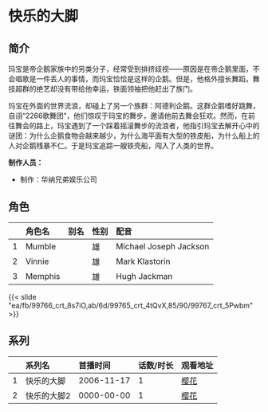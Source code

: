 # 快乐的大脚


## 简介

玛宝是帝企鹅家族中的另类分子，经常受到排挤歧视——原因是在帝企鹅里面，不会唱歌是一件丢人的事情，而玛宝恰恰是这样的企鹅。但是，他格外擅长舞蹈，舞技超群的绝艺却没有带给他幸运，铁面领袖把他赶出了族门。  

玛宝在外面的世界流浪，却碰上了另一个族群：阿德利企鹅。这群企鹅嗜好跳舞，自诩“2266歌舞团”，他们惊叹于玛宝的舞步，邀请他前去舞会狂欢。然而，在前往舞会的路上，玛宝遇到了一个踩着摇滚舞步的流浪者，他指引玛宝去解开心中的谜团：为什么企鹅食物会越来越少，为什么海平面有大型的铁皮船，为什么船上的人对企鹅残暴不仁。于是玛宝追踪一艘铁壳船，闯入了人类的世界。

**制作人员：**
- 制作：华纳兄弟娱乐公司

## 角色

|     |   角色名   |   别名  | 性别 |  配音  |
|:--- |:------  |:----      |:---  |:--   |
| 1 | Mumble |  | 雄 | Michael Joseph Jackson |
| 2 | Vinnie |  | 雄 | Mark Klastorin |
| 3 | Memphis |  | 雄 | Hugh Jackman |

{{< slide "ea/fb/99766_crt_8s7iO,ab/6d/99765_crt_4tQvX,85/90/99767_crt_5Pwbm" >}}

## 系列

|     |   系列名   |   首播时间  | 话数/时长  | 观看地址 |
|:---  |:------    |:----      |:---       |:---  |
| 1 | 快乐的大脚 | 2006-11-17 | 1 | [樱花](https://www.cykz.net/vodplay/kuailededajiao-1-1/)  |
| 2 | 快乐的大脚2 | 0000-00-00 | 1 | [樱花](https://www.cykz.net/vodplay/kuailededajiao2-1-1/)  |




